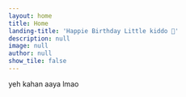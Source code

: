 ```yaml
---
layout: home
title: Home
landing-title: 'Happie Birthday Little kiddo 🥂'
description: null
image: null
author: null
show_tile: false
---
```


yeh kahan aaya lmao